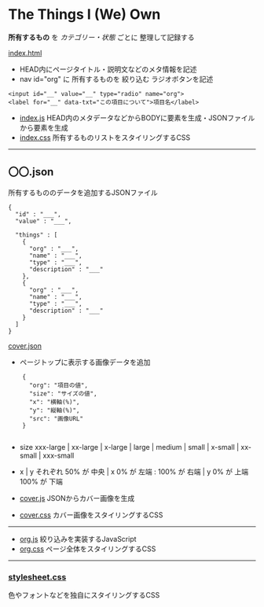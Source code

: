 # The Things I (We) Own
**所有するもの** を *カテゴリー・状態* ごとに 整理して記録する

[index.html](index.html)
* HEAD内にページタイトル・説明文などのメタ情報を記述
* nav id="org" に 所有するものを 絞り込む ラジオボタンを記述

```
<input id="__" value="__" type="radio" name="org">
<label for="__" data-txt="この項目について">項目名</label>
```

* [index.js](js/index.js) HEAD内のメタデータなどからBODYに要素を生成・JSONファイルから要素を生成
* [index.css](css/index.css) 所有するものリストをスタイリングするCSS

***
## 〇〇.json
所有するもののデータを追加するJSONファイル

```
{
  "id" : "___",
  "value" : "___",

  "things" : [
    {
      "org" : "___",
      "name" : "___",
      "type" : "___",
      "description" : "___"
    },
    {
      "org" : "___",
      "name" : "___",
      "type" : "___",
      "description" : "___"
    }
  ]
}
```

[cover.json](json/cover.json)
* ページトップに表示する画像データを追加

```
    {
      "org": "項目の値",
      "size": "サイズの値",
      "x": "横軸(%)",
      "y": "縦軸(%)",
      "src": "画像URL"
    }
    
```
* size
xxx-large | xx-large | x-large | large | medium | small | x-small | xx-small | xxx-small
* x | y
それぞれ 50% が 中央 | x 0% が 左端 : 100% が 右端 | y 0% が 上端 100% が 下端


* [cover.js](css/cover.js) JSONからカバー画像を生成
* [cover.css](css/cover.css) カバー画像をスタイリングするCSS

***

* [org.js](js/org.js) 絞り込みを実装するJavaScript
* [org.css](css/org.css) ページ全体をスタイリングするCSS

***

### [stylesheet.css](stylesheet.css)
色やフォントなどを独自にスタイリングするCSS
